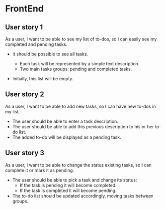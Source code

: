 # FrontEnd

## User story 1

As a user, I want to be able to see my list of to-dos, so I can easily see my completed and pending tasks.
- It should be possible to see all tasks.
    - Each task will be represented by a simple text description.
    - Two main tasks groups: pending and completed tasks.

- Initially, this list will be empty.

## User story 2

As a user, I want to be able to add new tasks, so I can have new to-dos in my list.

- The user should be able to enter a task description.
- The user should be able to add this previous description to his or her to-do list.
- The added to-do will be displayed as a pending task.

## User story 3

As a user, I want to be able to change the status existing tasks, so I can complete it or mark it as pending.

- The user should be able to pick a task and change its status:
    - If the task is pending it will become completed.
    - If the task is completed it will become pending.
- The to-do list should be updated accordingly, moving tasks between groups.
